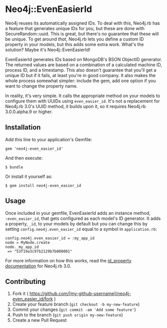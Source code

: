 # Neo4j::EvenEasierId

Neo4j reuses its automatically assigned IDs. To deal with this, Neo4j.rb has a feature that generates unique IDs for you, but these are done with SecureRandom::uuid. This is great, but there's no guarantee that these will be unique. To get around *that*, Neo4j.rb lets you define a custom ID property in your models, but this adds some extra work. What's the solution? Maybe it's Neo4j::EvenEasierId!

EvenEasierId generates IDs based on MongoDB's BSON ObjectID generator. The returned values are based on a combination of a calculated machine ID, process ID, and a timestamp. This also doesn't guarantee that you'll get a unique ID but if it fails, at least you're in good company. It also makes the whole process somewhat simpler: include the gem, add one option if you want to change the property name.

In reality, it's very simple. It calls the appropriate method on your models to configure them with UUIDs using `even_easier_id`. It's not a replacement for Neo4j.rb 3.0's UUID method, it builds upon it, so it requires Neo4j.rb 3.0.0.alpha.9 or higher. 

## Installation

Add this line to your application's Gemfile:

    gem 'neo4j-even_easier_id'

And then execute:

    $ bundle

Or install it yourself as:

    $ gem install neo4j-even_easier_id

## Usage

Once included in your gemfile, EvenEasierId adds an instance method, `:even_easier_id`, that gets configured as each model's ID generator. It adds a property, `_id`, to your models by default but you can change this by setting `config.neo4j.even_easier_id` equal to a symbol in `application.rb`:

```
config.neo4j.even_easier_id = :my_app_id
node = MyNode.create
node._my_app_id
 => "53f19a3c97b2129b7b000001" 
```

For more information on how this works, read the [id_property documentation](https://github.com/andreasronge/neo4j/wiki/Neo4j%3A%3AActiveNode#id_property-primary-key) for Neo4j.rb 3.0.

## Contributing

1. Fork it ( https://github.com/[my-github-username]/neo4j-even_easier_id/fork )
2. Create your feature branch (`git checkout -b my-new-feature`)
3. Commit your changes (`git commit -am 'Add some feature'`)
4. Push to the branch (`git push origin my-new-feature`)
5. Create a new Pull Request

